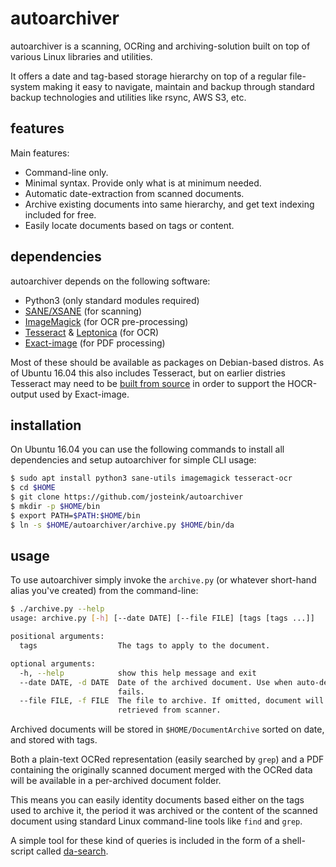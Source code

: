 
# autoarchiver

autoarchiver is a scanning, OCRing and archiving-solution built on top
of various Linux libraries and utilities.

It offers a date and tag-based storage hierarchy on top of a regular
file-system making it easy to navigate, maintain and backup through
standard backup technologies and utilities like rsync, AWS S3, etc.

## features

Main features:

* Command-line only.
* Minimal syntax. Provide only what is at minimum needed.
* Automatic date-extraction from scanned documents.
* Archive existing documents into same hierarchy, and get text
  indexing included for free.
* Easily locate documents based on tags or content.

## dependencies

autoarchiver depends on the following software:

* Python3 (only standard modules required)
* [SANE/XSANE](http://xsane.org/) (for scanning)
* [ImageMagick](http://www.imagemagick.org/script/index.php) (for OCR pre-processing)
* [Tesseract](https://github.com/tesseract-ocr/tesserac) & [Leptonica](http://www.leptonica.org/) (for OCR)
* [Exact-image](http://dl.exactcode.de/oss/exact-image/) (for PDF
  processing)

Most of these should be available as packages on Debian-based
distros. As of Ubuntu 16.04 this also includes Tesseract, but on
earlier distries Tesseract may need to be [built from source](https://github.com/josteink/machine-build/blob/master/profiles/80-documentarchive-deps.conf) in order to support
the HOCR-output used by Exact-image.

## installation

On Ubuntu 16.04 you can use the following commands to install all
dependencies and setup autoarchiver for simple CLI usage:

````bash
$ sudo apt install python3 sane-utils imagemagick tesseract-ocr
$ cd $HOME
$ git clone https://github.com/josteink/autoarchiver
$ mkdir -p $HOME/bin
$ export PATH=$PATH:$HOME/bin
$ ln -s $HOME/autoarchiver/archive.py $HOME/bin/da
````

## usage

To use autoarchiver simply invoke the `archive.py` (or whatever
short-hand alias you've created) from the command-line:

````bash
$ ./archive.py --help
usage: archive.py [-h] [--date DATE] [--file FILE] [tags [tags ...]]

positional arguments:
  tags                  The tags to apply to the document.

optional arguments:
  -h, --help            show this help message and exit
  --date DATE, -d DATE  Date of the archived document. Use when auto-detection
                        fails.
  --file FILE, -f FILE  The file to archive. If omitted, document will be
                        retrieved from scanner.
````

Archived documents will be stored in `$HOME/DocumentArchive` sorted on
date, and stored with tags.

Both a plain-text OCRed representation (easily searched by `grep`) and
a PDF containing the originally scanned document merged with the OCRed
data will be available in a per-archived document folder.

This means you can easily identity documents based either on the tags
used to archive it, the period it was archived or the content of the
scanned document using standard Linux command-line tools like `find`
and `grep`.

A simple tool for these kind of queries is included in the form of a
shell-script called [da-search](da-search.sh).

